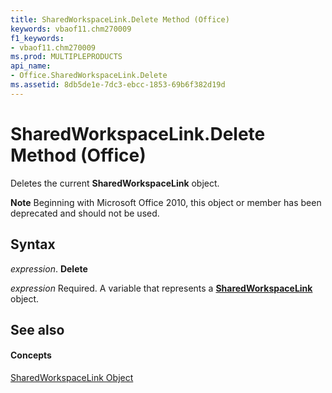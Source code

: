 ```yaml
---
title: SharedWorkspaceLink.Delete Method (Office)
keywords: vbaof11.chm270009
f1_keywords:
- vbaof11.chm270009
ms.prod: MULTIPLEPRODUCTS
api_name:
- Office.SharedWorkspaceLink.Delete
ms.assetid: 8db5de1e-7dc3-ebcc-1853-69b6f382d19d
---
```



# SharedWorkspaceLink.Delete Method (Office)

Deletes the current  **SharedWorkspaceLink** object.


 **Note**  Beginning with Microsoft Office 2010, this object or member has been deprecated and should not be used.


## Syntax

 _expression_. **Delete**

 _expression_ Required. A variable that represents a **[SharedWorkspaceLink](sharedworkspacelink-object-office.md)** object.


## See also


#### Concepts


[SharedWorkspaceLink Object](sharedworkspacelink-object-office.md)

